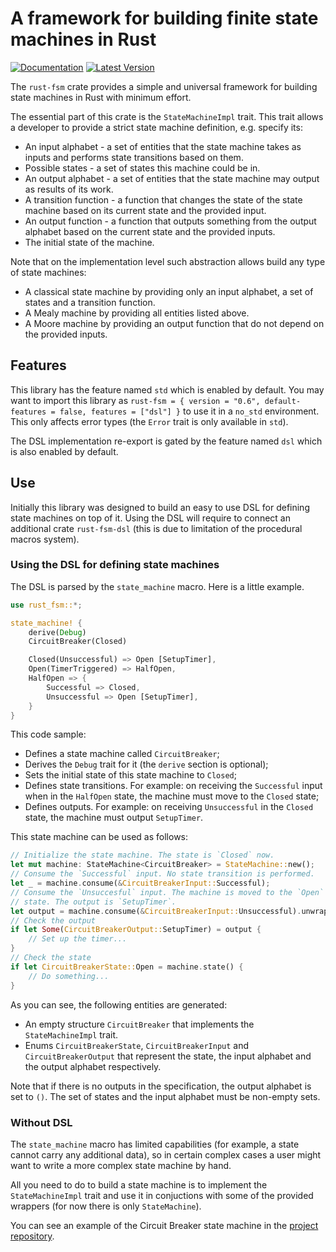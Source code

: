 # A framework for building finite state machines in Rust

[![Documentation][docs-badge]][docs-link]
[![Latest Version][crate-badge]][crate-link]

The `rust-fsm` crate provides a simple and universal framework for building
state machines in Rust with minimum effort.

The essential part of this crate is the `StateMachineImpl` trait. This trait
allows a developer to provide a strict state machine definition, e.g.
specify its:

* An input alphabet - a set of entities that the state machine takes as
  inputs and performs state transitions based on them.
* Possible states - a set of states this machine could be in.
* An output alphabet - a set of entities that the state machine may output
  as results of its work.
* A transition function - a function that changes the state of the state
  machine based on its current state and the provided input.
* An output function - a function that outputs something from the output
  alphabet based on the current state and the provided inputs.
* The initial state of the machine.

Note that on the implementation level such abstraction allows build any type
of state machines:

* A classical state machine by providing only an input alphabet, a set of
  states and a transition function.
* A Mealy machine by providing all entities listed above.
* A Moore machine by providing an output function that do not depend on the
  provided inputs.

## Features

This library has the feature named `std` which is enabled by default. You
may want to import this library as
`rust-fsm = { version = "0.6", default-features = false, features = ["dsl"] }`
to use it in a `no_std` environment. This only affects error types (the `Error`
trait is only available in `std`).

The DSL implementation re-export is gated by the feature named `dsl` which is
also enabled by default.

## Use

Initially this library was designed to build an easy to use DSL for defining
state machines on top of it. Using the DSL will require to connect an
additional crate `rust-fsm-dsl` (this is due to limitation of the procedural
macros system). 

### Using the DSL for defining state machines

The DSL is parsed by the `state_machine` macro. Here is a little example.

```rust
use rust_fsm::*;

state_machine! {
    derive(Debug)
    CircuitBreaker(Closed)

    Closed(Unsuccessful) => Open [SetupTimer],
    Open(TimerTriggered) => HalfOpen,
    HalfOpen => {
        Successful => Closed,
        Unsuccessful => Open [SetupTimer],
    }
}
```

This code sample:

* Defines a state machine called `CircuitBreaker`;
* Derives the `Debug` trait for it (the `derive` section is optional);
* Sets the initial state of this state machine to `Closed`;
* Defines state transitions. For example: on receiving the `Successful`
  input when in the `HalfOpen` state, the machine must move to the `Closed`
  state;
* Defines outputs. For example: on receiving `Unsuccessful` in the
  `Closed` state, the machine must output `SetupTimer`.

This state machine can be used as follows:

```rust
// Initialize the state machine. The state is `Closed` now.
let mut machine: StateMachine<CircuitBreaker> = StateMachine::new();
// Consume the `Successful` input. No state transition is performed.
let _ = machine.consume(&CircuitBreakerInput::Successful);
// Consume the `Unsuccesful` input. The machine is moved to the `Open`
// state. The output is `SetupTimer`.
let output = machine.consume(&CircuitBreakerInput::Unsuccessful).unwrap();
// Check the output
if let Some(CircuitBreakerOutput::SetupTimer) = output {
    // Set up the timer...
}
// Check the state
if let CircuitBreakerState::Open = machine.state() {
    // Do something...
}
```

As you can see, the following entities are generated:

* An empty structure `CircuitBreaker` that implements the `StateMachineImpl`
  trait.
* Enums `CircuitBreakerState`, `CircuitBreakerInput` and
  `CircuitBreakerOutput` that represent the state, the input alphabet and
  the output alphabet respectively.

Note that if there is no outputs in the specification, the output alphabet
is set to `()`. The set of states and the input alphabet must be non-empty
sets.

### Without DSL

The `state_machine` macro has limited capabilities (for example, a state
cannot carry any additional data), so in certain complex cases a user might
want to write a more complex state machine by hand.

All you need to do to build a state machine is to implement the
`StateMachineImpl` trait and use it in conjuctions with some of the provided
wrappers (for now there is only `StateMachine`).

You can see an example of the Circuit Breaker state machine in the
[project repository][repo].

[repo]: https://github.com/eugene-babichenko/rust-fsm/blob/master/tests/circuit_breaker.rs
[docs-badge]: https://docs.rs/rust-fsm/badge.svg
[docs-link]: https://docs.rs/rust-fsm
[crate-badge]: https://img.shields.io/crates/v/rust-fsm.svg
[crate-link]: https://crates.io/crates/rust-fsm
